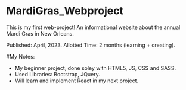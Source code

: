 # MardiGras_Webproject
This is my first web-project!
An informational website about the annual Mardi Gras in New Orleans.

Published: April, 2023.
Allotted Time: 2 months (learning + creating).

#My Notes:
- My beginner project, done soley with HTML5, JS, CSS and SASS.
- Used Libraries: Bootstrap, JQuery. 
- Will learn and implement React in my next project.
